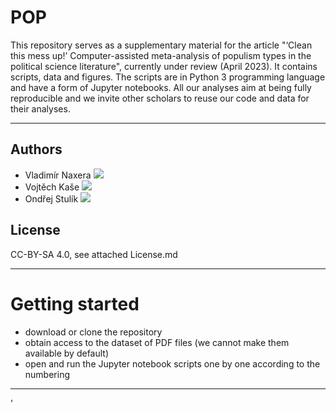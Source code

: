#  POP

This repository serves as a supplementary material for the article "‘Clean this mess up!’ Computer-assisted meta-analysis of populism types in the political science literature", currently under review (April 2023). It contains scripts, data and figures. The scripts are in Python 3 programming language and have a form of Jupyter notebooks. All our analyses aim at being fully reproducible and we invite other scholars to reuse our code and data for their analyses.

---
## Authors
* Vladimír Naxera [![](https://orcid.org/sites/default/files/images/orcid_16x16.png)](https://orcid.org/0000-0001-5945-7193)
* Vojtěch Kaše [![](https://orcid.org/sites/default/files/images/orcid_16x16.png)](https://orcid.org/0000-0002-6601-1605)
* Ondřej Stulík [![](https://orcid.org/sites/default/files/images/orcid_16x16.png)](https://orcid.org/0000-0003-3334-3918)


## License
CC-BY-SA 4.0, see attached License.md

---
# Getting started

* download or clone the repository
* obtain access to the dataset of PDF files (we cannot make them available by default)
* open and run the Jupyter notebook scripts one by one according to the numbering

---
'